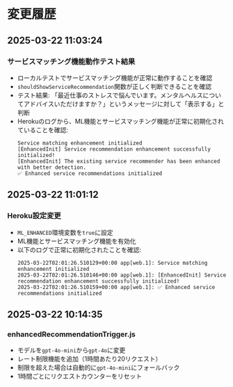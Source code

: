 # 変更履歴

## 2025-03-22 11:03:24

### サービスマッチング機能動作テスト結果

- ローカルテストでサービスマッチング機能が正常に動作することを確認
- `shouldShowServiceRecommendation`関数が正しく判断できることを確認
- テスト結果: 「最近仕事のストレスで悩んでいます。メンタルヘルスについてアドバイスいただけますか？」というメッセージに対して「表示する」と判断
- Herokuのログから、ML機能とサービスマッチング機能が正常に初期化されていることを確認:
  ```
  Service matching enhancement initialized
  [EnhancedInit] Service recommendation enhancement successfully initialized!
  [EnhancedInit] The existing service recommender has been enhanced with better detection.
  ✅ Enhanced service recommendations initialized
  ```

## 2025-03-22 11:01:12

### Heroku設定変更

- `ML_ENHANCED`環境変数を`true`に設定
- ML機能とサービスマッチング機能を有効化
- 以下のログで正常に初期化されたことを確認:
  ```
  2025-03-22T02:01:26.510129+00:00 app[web.1]: Service matching enhancement initialized
  2025-03-22T02:01:26.510146+00:00 app[web.1]: [EnhancedInit] Service recommendation enhancement successfully initialized!
  2025-03-22T02:01:26.510159+00:00 app[web.1]: ✅ Enhanced service recommendations initialized
  ```

## 2025-03-22 10:14:35

### enhancedRecommendationTrigger.js

- モデルを`gpt-4o-mini`から`gpt-4o`に変更
- レート制限機能を追加（1時間あたり20リクエスト）
- 制限を超えた場合は自動的に`gpt-4o-mini`にフォールバック
- 1時間ごとにリクエストカウンターをリセット


